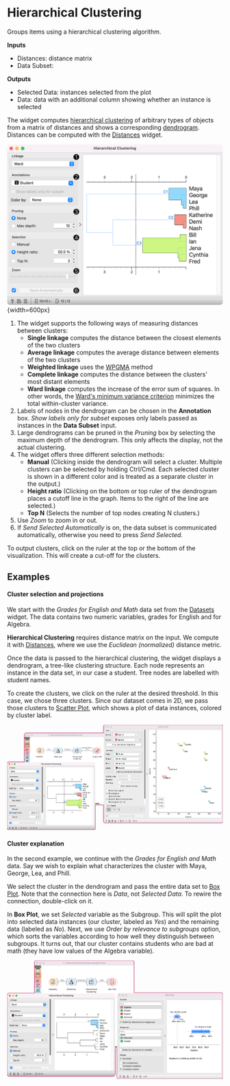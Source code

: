 Hierarchical Clustering
=======================

Groups items using a hierarchical clustering algorithm.

**Inputs**

- Distances: distance matrix
- Data Subset: 

**Outputs**

- Selected Data: instances selected from the plot
- Data: data with an additional column showing whether an instance is selected

The widget computes [hierarchical clustering](https://en.wikipedia.org/wiki/Hierarchical_clustering) of arbitrary types of objects from a matrix of distances and shows a corresponding [dendrogram](https://en.wikipedia.org/wiki/Dendrogram). Distances can be computed with the [Distances](distances.md) widget.

![](images/HierarchicalClustering-stamped.png){width=600px}

1. The widget supports the following ways of measuring distances between clusters:
   - **Single linkage** computes the distance between the closest elements of the two clusters
   - **Average linkage** computes the average distance between elements of the two clusters
   - **Weighted linkage** uses the [WPGMA](http://research.amnh.org/~siddall/methods/day1.html) method
   - **Complete linkage** computes the distance between the clusters' most distant elements
   - **Ward linkage** computes the increase of the error sum of squares. In other words, the [Ward's minimum variance criterion](https://en.wikipedia.org/wiki/Ward%27s_method) minimizes the total within-cluster variance.
2. Labels of nodes in the dendrogram can be chosen in the **Annotation** box.
   *Show labels only for subset* exposes only labels passed as instances in the **Data Subset** input.
3. Large dendrograms can be pruned in the *Pruning* box by selecting the maximum depth of the dendrogram. This only affects the display, not the actual clustering.
4. The widget offers three different selection methods:
   - **Manual** (Clicking inside the dendrogram will select a cluster. Multiple clusters can be selected by holding Ctrl/Cmd. Each selected cluster is shown in a different color and is treated as a separate cluster in the output.)
   - **Height ratio** (Clicking on the bottom or top ruler of the dendrogram places a cutoff line in the graph. Items to the right of the line are selected.)
   - **Top N** (Selects the number of top nodes creating N clusters.)
5. Use *Zoom* to zoom in or out.
6. If *Send Selected Automatically* is on, the data subset is communicated automatically, otherwise you need to press *Send Selected*.

To output clusters, click on the ruler at the top or the bottom of the visualization. This will create a cut-off for the clusters.

Examples
--------

#### Cluster selection and projections

We start with the *Grades for English and Math* data set from the [Datasets](../data/datasets.md) widget. The data contains two numeric variables, grades for English and for Algebra.

**Hierarchical Clustering** requires distance matrix on the input. We compute it with [Distances](../unsupervised/distances.md), where we use the *Euclidean (normalized)* distance metric.

Once the data is passed to the hierarchical clustering, the widget displays a dendrogram, a tree-like clustering structure. Each node represents an instance in the data set, in our case a student. Tree nodes are labelled with student names.

To create the clusters, we click on the ruler at the desired threshold. In this case, we chose three clusters. Since our dataset comes in 2D, we pass those clusters to [Scatter Plot](../visualize/scatterplot.md), which shows a plot of data instances, colored by cluster label.

![](images/HierarchicalClustering-Example1.png)

#### Cluster explanation

In the second example, we continue with the *Grades for English and Math* data. Say we wish to explain what characterizes the cluster with Maya, George, Lea, and Phill.

We select the cluster in the dendrogram and pass the entire data set to [Box Plot](../visualize/boxplot.md). Note that the connection here is *Data*, not *Selected Data*. To rewire the connection, double-click on it.

In **Box Plot**, we set *Selected* variable as the Subgroup. This will split the plot into selected data instances (our cluster, labeled as *Yes*) and the remaining data (labeled as *No*). Next, we use *Order by relevance to subgroups* option, which sorts the variables according to how well they distinguish between subgroups. It turns out, that our cluster contains students who are bad at math (they have low values of the Algebra variable).

![](images/HierarchicalClustering-Example2.png)
